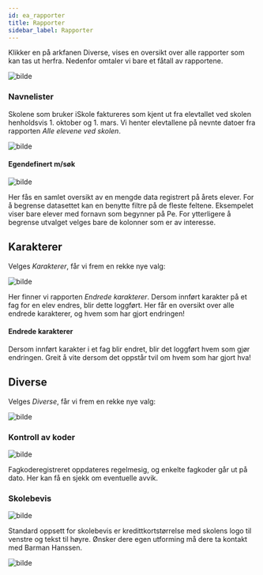 ```yaml
---
id: ea_rapporter
title: Rapporter
sidebar_label: Rapporter
---
```

Klikker en på arkfanen Diverse, vises en oversikt over alle rapporter som kan tas ut herfra. Nedenfor omtaler vi bare et fåtall av rapportene.

![bilde](https://user-images.githubusercontent.com/80097133/201037190-f292003e-653e-43ba-a25c-8ff38d5476c1.png)

### Navnelister
Skolene som bruker iSkole faktureres som kjent ut fra elevtallet ved skolen henholdsvis 1. oktober og 1. mars. Vi henter elevtallene på nevnte datoer fra rapporten _Alle elevene ved skolen_. 

![bilde](https://user-images.githubusercontent.com/80097133/201039302-2b9e89ee-89ca-47d9-aabc-03f996f4996e.png)

#### Egendefinert m/søk

![bilde](https://user-images.githubusercontent.com/80097133/201040803-ac81fb7d-037e-4df8-8052-f501c86a228a.png)

Her fås en samlet oversikt av en mengde data registrert på årets elever. For å begrense datasettet kan en benytte filtre på de fleste feltene. Eksempelet viser bare elever med fornavn som begynner på Pe. For ytterligere å begrense utvalget velges bare de kolonner som er av interesse. 

## Karakterer
Velges _Karakterer_, får vi frem en rekke nye valg:

![bilde](https://user-images.githubusercontent.com/80097133/201053477-01d46b2b-aa25-4e81-acab-877d2b472bc5.png)

Her finner vi rapporten _Endrede karakterer_. Dersom innført karakter på et fag for en elev endres, blir dette loggført. Her får en oversikt over alle endrede karakterer, og hvem som har gjort endringen!

#### Endrede karakterer
Dersom innført karakter i et fag blir endret, blir det loggført hvem som gjør endringen. Greit å vite dersom det oppstår tvil om hvem som har gjort hva!

## Diverse
Velges _Diverse_, får vi frem en rekke nye valg:

![bilde](https://user-images.githubusercontent.com/80097133/201052673-0eb98e51-135c-4fe9-ae14-b62a264dcb4e.png)


### Kontroll av koder

![bilde](https://user-images.githubusercontent.com/80097133/201046379-ea5053f7-ab3b-488b-8873-2071eef95c43.png)

Fagkoderegistreret oppdateres regelmesig, og enkelte fagkoder går ut på dato. Her kan få en sjekk om eventuelle avvik.

### Skolebevis

![bilde](https://user-images.githubusercontent.com/80097133/201044839-c5128529-1518-4766-b524-39912a203ea3.png)

Standard oppsett for skolebevis er kredittkortstørrelse med skolens logo til venstre og tekst til høyre. Ønsker dere egen utforming må dere ta kontakt med Barman Hanssen.

![bilde](https://user-images.githubusercontent.com/80097133/201045471-304e3fdb-5355-4c3b-86b7-30643883e5c4.png)

